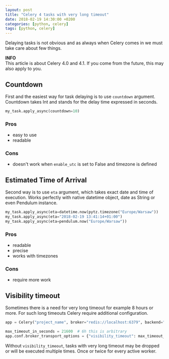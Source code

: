 ```yaml
---
layout: post
title: "Celery 4 tasks with very long timeout"
date: 2018-02-19 14:30:00 +0200
categories: [python, celery]
tags: [python, celery]
---
```


Delaying tasks is not obvious and as always when Celery comes in we must take care about few things.

<div class="alert alert-info">
    <i class="fa fa-info-circle"></i> <strong>INFO</strong><br>
    This article is about Celery 4.0 and 4.1. If you come from the future, this may also apply to you.
</div>

## Countdown

First and the easiest way for task delaying is to use `countdown` argument.
Countdown takes Int and stands for the delay time expressed in seconds.

```python
my_task.apply_async(countdown=10)
```

### Pros

* easy to use
* readable

### Cons

* doesn't work when `enable_utc` is set to False and timezone is defined

## Estimated Time of Arrival

Second way is to use `eta` argument, which takes exact date and time of execution.
Works perfectly with native datetime object, date as String or even Pendulum instance.

```python
my_task.apply_async(eta=datetime.now(pytz.timezone("Europe/Warsaw"))
my_task.apply_async(eta="2018-02-19 13:41:14+01:00")
my_task.apply_async(eta=pendulum.now("Europe/Warsaw"))
```

### Pros

* readable
* precise
* works with timezones

### Cons

* require more work

## Visibility timeout

Sometimes there is a need for very long timeout for example 8 hours or more.
For such long timeouts Celery require additional configuration.

```python
app = Celery("project_name", broker="redis://localhost:6379", backend="redis://localhost:6379")

max_timeout_in_seconds = 21600  # 6h this is arbitrary
app.conf.broker_transport_options = {"visibility_timeout": max_timeout_in_seconds}
```

Without `visibility_timeout`, tasks with very long timeout may be dropped or will be executed multiple times.
Once or twice for every active worker.
